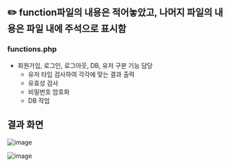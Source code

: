 ## ✏️ function파일의 내용은 적어놓았고, 나머지 파일의 내용은 파일 내에 주석으로 표시함

### functions.php
- 회원가입, 로그인, 로그아웃, DB, 유저 구분 기능 담당
    - 유저 타입 검사하여 각각에 맞는 결과 출력
    - 유효성 검사
    - 비밀번호 암호화
    - DB 작업



## 결과 화면 
![image](https://github.com/yeeunnnnn/2023_web/assets/137869912/7c67592c-2bd5-4116-80de-4fdec7c7fe4c)


![image](https://github.com/yeeunnnnn/2023_web/assets/137869912/a482eed6-dbf6-4f8b-acec-6de9816f5bd8)


